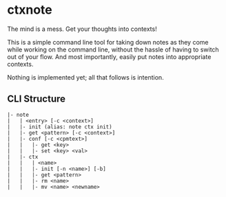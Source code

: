 # ctxnote

The mind is a mess. Get your thoughts into contexts!

This is a simple command line tool for taking down notes as they come while working on the command line, without the hassle of having to switch out of your flow. And most importantly, easily put notes into appropriate contexts.

Nothing is implemented yet; all that follows is intention.

## CLI Structure

```
|- note
|   | <entry> [-c <context>]
|   |- init (alias: note ctx init)
|   |- get <pattern> [-c <context>]
|   |- conf [-c <cpmtext>]
|   |   |- get <key>
|   |   |- set <key> <val>
|   |- ctx
|   |   | <name>
|   |   |- init [-n <name>] [-b]
|   |   |- get <pattern>
|   |   |- rm <name>
|   |   |- mv <name> <newname>
```
